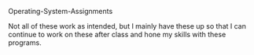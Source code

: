 Operating-System-Assignments

Not all of these work as intended, but I mainly have these up so that I can continue to work on these after class and hone my skills with these programs.
